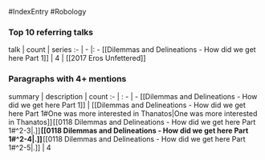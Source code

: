 #IndexEntry #Robology

### Top 10 referring talks
talk | count | series
:- | - |: -
[[Dilemmas and Delineations - How did we get here Part 1]] | 4 | [[2017 Eros Unfettered]]

### Paragraphs with 4+ mentions
summary | description | count
:- | : - | -
[[Dilemmas and Delineations - How did we get here Part 1]] | [[Dilemmas and Delineations - How did we get here Part 1#One was more interested in Thanatos\|One was more interested in Thanatos]] [[0118 Dilemmas and Delineations - How did we get here Part 1#^2-3\|.]] **[[0118 Dilemmas and Delineations - How did we get here Part 1#^2-4\|.]]** [[0118 Dilemmas and Delineations - How did we get here Part 1#^2-5\|.]] | 4

